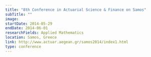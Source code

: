 ```yaml
---
title: "8th Conference in Actuarial Science & Finance on Samos"
subTitle: ""
image:
startDate: 2014-05-29
endDate: 2014-06-01
researchFields: Applied Mathematics
location: Samos, Greece
link: http://www.actuar.aegean.gr/samos2014/index1.html
type: conference
---
```

